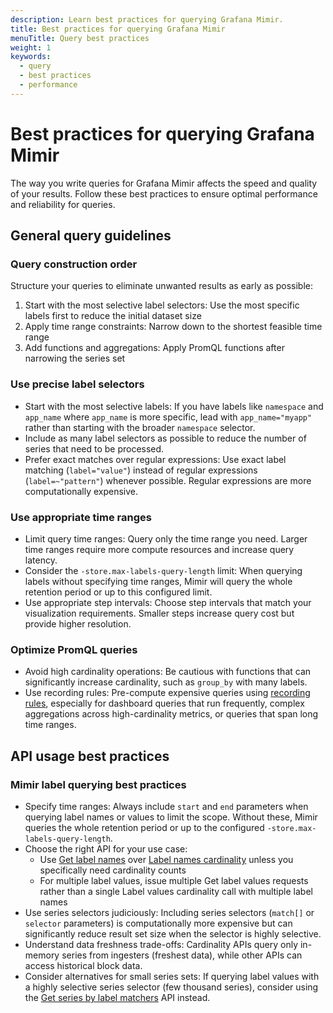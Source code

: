 ```yaml
---
description: Learn best practices for querying Grafana Mimir.
title: Best practices for querying Grafana Mimir
menuTitle: Query best practices
weight: 1
keywords:
  - query
  - best practices
  - performance
---
```


<!-- Note: This topic is mounted in the GEM documentation. Ensure that all updates are also applicable to GEM. -->

# Best practices for querying Grafana Mimir

The way you write queries for Grafana Mimir affects the speed and quality of your results. Follow these best practices to ensure optimal performance and reliability for queries.

## General query guidelines

### Query construction order

Structure your queries to eliminate unwanted results as early as possible:

1. Start with the most selective label selectors: Use the most specific labels first to reduce the initial dataset size
2. Apply time range constraints: Narrow down to the shortest feasible time range
3. Add functions and aggregations: Apply PromQL functions after narrowing the series set

### Use precise label selectors

- Start with the most selective labels: If you have labels like `namespace` and `app_name` where `app_name` is more specific, lead with `app_name="myapp"` rather than starting with the broader `namespace` selector.
- Include as many label selectors as possible to reduce the number of series that need to be processed.
- Prefer exact matches over regular expressions: Use exact label matching (`label="value"`) instead of regular expressions (`label=~"pattern"`) whenever possible. Regular expressions are more computationally expensive.

### Use appropriate time ranges

- Limit query time ranges: Query only the time range you need. Larger time ranges require more compute resources and increase query latency.
- Consider the `-store.max-labels-query-length` limit: When querying labels without specifying time ranges, Mimir will query the whole retention period or up to this configured limit.
- Use appropriate step intervals: Choose step intervals that match your visualization requirements. Smaller steps increase query cost but provide higher resolution.

### Optimize PromQL queries

- Avoid high cardinality operations: Be cautious with functions that can significantly increase cardinality, such as `group_by` with many labels.
- Use recording rules: Pre-compute expensive queries using [recording rules](../../manage/rule-evaluation/recording-rules/), especially for dashboard queries that run frequently, complex aggregations across high-cardinality metrics, or queries that span long time ranges.

## API usage best practices

### Mimir label querying best practices

- Specify time ranges: Always include `start` and `end` parameters when querying label names or values to limit the scope. Without these, Mimir queries the whole retention period or up to the configured `-store.max-labels-query-length`.
- Choose the right API for your use case:
  - Use [Get label names](../../references/http-api/#get-label-names) over [Label names cardinality](../../references/http-api/#label-names-cardinality) unless you specifically need cardinality counts
  - For multiple label values, issue multiple Get label values requests rather than a single Label values cardinality call with multiple label names
- Use series selectors judiciously: Including series selectors (`match[]` or `selector` parameters) is computationally more expensive but can significantly reduce result set size when the selector is highly selective.
- Understand data freshness trade-offs: Cardinality APIs query only in-memory series from ingesters (freshest data), while other APIs can access historical block data.
- Consider alternatives for small series sets: If querying label values with a highly selective series selector (few thousand series), consider using the [Get series by label matchers](../../references/http-api/#get-series-by-label-matchers) API instead.